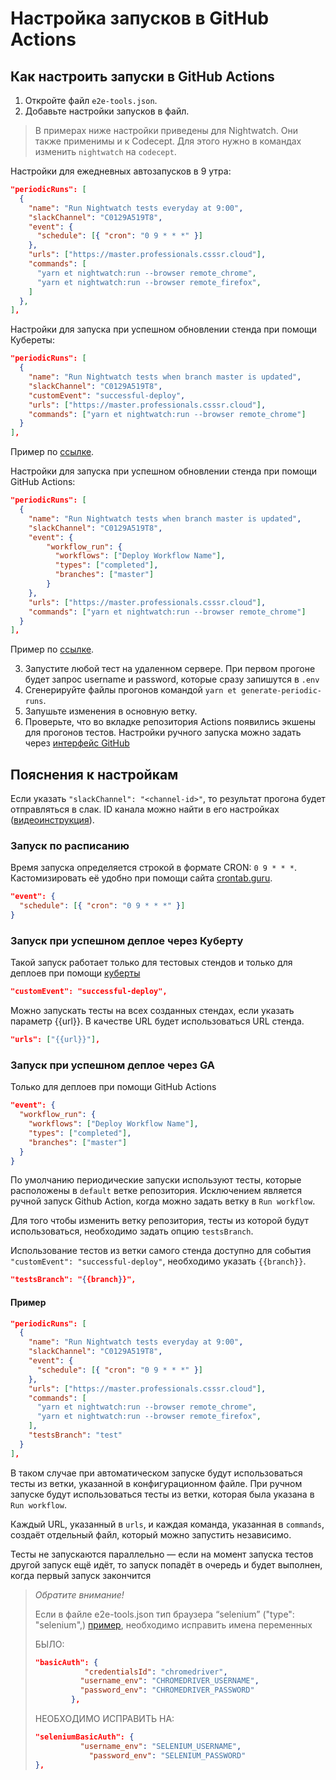 # Настройка запусков в GitHub Actions

## Как настроить запуски в GitHub Actions

1. Откройте файл `e2e-tools.json`.
1. Добавьте настройки запусков в файл.

> В примерах ниже настройки приведены для Nightwatch. Они также применимы и к Codecept. Для этого нужно в командах изменить `nightwatch` на `codecept`.

Настройки для ежедневных автозапусков в 9 утра:

```json
"periodicRuns": [
  {
    "name": "Run Nightwatch tests everyday at 9:00",
    "slackChannel": "C0129A519T8",
    "event": {
      "schedule": [{ "cron": "0 9 * * *" }]
    },
    "urls": ["https://master.professionals.csssr.cloud"],
    "commands": [
      "yarn et nightwatch:run --browser remote_chrome",
      "yarn et nightwatch:run --browser remote_firefox",
    ]
  },
],
```

Настройки для запуска при успешном обновлении стенда при помощи Кубереты:

```json
"periodicRuns": [
  {
    "name": "Run Nightwatch tests when branch master is updated",
    "slackChannel": "C0129A519T8",
    "customEvent": "successful-deploy",
    "urls": ["https://master.professionals.csssr.cloud"],
    "commands": ["yarn et nightwatch:run --browser remote_chrome"]
  }
],
```

Пример по [ссылке](https://github.com/CSSSR/professionals-platform-e2e/blob/ee3f5c0ee319632caa1fcbabba1373cc6a232d53/e2e-tests/e2e-tools.json#L6-L14).

Настройки для запуска при успешном обновлении стенда при помощи GitHub Actions:

```json
"periodicRuns": [
  {
    "name": "Run Nightwatch tests when branch master is updated",
    "slackChannel": "C0129A519T8",
    "event": {
        "workflow_run": {
          "workflows": ["Deploy Workflow Name"],
          "types": ["completed"],
          "branches": ["master"]
        }
    },
    "urls": ["https://master.professionals.csssr.cloud"],
    "commands": ["yarn et nightwatch:run --browser remote_chrome"]
  }
],
```

Пример по [ссылке](https://github.com/CSSSR/s7/blob/aa47f1f94a3d9d5e2b7ad4441fd75a3fed1692e5/e2e-tests/e2e-tools.json#L3-L15).

3. Запустите любой тест на удаленном сервере. При первом прогоне будет запрос username и password, которые сразу запишутся в `.env`
4. Сгенерируйте файлы прогонов командой `yarn et generate-periodic-runs`.
5. Запушьте изменения в основную ветку.
6. Проверьте, что во вкладке репозитория Actions появились экшены для прогонов тестов. Настройки ручного запуска можно задать через [интерфейс GitHub](https://s.csssr.ru/UUK0K6P5F/2022-01-18-17-51-21-uyI9E.jpg)

## Пояснения к настройкам

Если указать `"slackChannel": "<channel-id>"`, то результат прогона будет отправляться в слак. ID канала можно найти в его настройках ([видеоинструкция](https://s.csssr.ru/U09LGPMEU/20210709142250.mp4)).

### Запуск по расписанию

Время запуска определяется строкой в формате CRON: `0 9 * * *`. Кастомизировать её удобно при помощи сайта [crontab.guru](https://crontab.guru/#0_9_*_*_*).

```json
"event": {
  "schedule": [{ "cron": "0 9 * * *" }]
}
```

### Запуск при успешном деплое через Куберту

Такой запуск работает только для тестовых стендов и только для деплоев при помощи [куберты](https://kuberta.csssr.cloud)

```json
"customEvent": "successful-deploy",
```

Можно запускать тесты на всех созданных стендах, если указать параметр {{url}}. В качестве URL будет использоваться URL стенда.

```json
"urls": ["{{url}}"],
```

### Запуск при успешном деплое через GA

Только для деплоев при помощи GitHub Actions

```json
"event": {
  "workflow_run": {
    "workflows": ["Deploy Workflow Name"],
    "types": ["completed"],
    "branches": ["master"]
  }
}
```

По умолчанию периодические запуски используют тесты, которые расположены в `default` ветке репозитория. Исключением является ручной запуск Github Action, когда можно задать ветку в `Run workflow`.

Для того чтобы изменить ветку репозитория, тесты из которой будут использоваться, необходимо задать опцию `testsBranch`.

Использование тестов из ветки самого стенда доступно для события `"customEvent": "successful-deploy"`, необходимо указать `{{branch}}`.

```json
"testsBranch": "{{branch}}",
```

#### Пример

```json
"periodicRuns": [
  {
    "name": "Run Nightwatch tests everyday at 9:00",
    "slackChannel": "C0129A519T8",
    "event": {
      "schedule": [{ "cron": "0 9 * * *" }]
    },
    "urls": ["https://master.professionals.csssr.cloud"],
    "commands": [
      "yarn et nightwatch:run --browser remote_chrome",
      "yarn et nightwatch:run --browser remote_firefox",
    ],
    "testsBranch": "test"
  }
],
```

В таком случае при автоматическом запуске будут использоваться тесты из ветки, указанной в конфигурационном файле. При ручном запуске будут использоваться тесты из ветки, которая была указана в `Run workflow`.

Каждый URL, указанный в `urls`, и каждая команда, указанная в `commands`, создаёт отдельный файл, который можно запустить независимо.

Тесты не запускаются параллельно — если на момент запуска тестов другой запуск ещё идёт, то запуск попадёт в очередь и будет выполнен, когда первый запуск закончится

> _Обратите внимание!_
>
> Если в файле e2e-tools.json тип браузера “selenium” ("type": "selenium",) [пример](https://github.com/CSSSR/csssr.com/blob/46f58b18d54b7bb7e3733b72b482a5b1c9f18f55/e2e-tests/e2e-tools.json#L26), необходимо исправить имена переменных
>
> БЫЛО:
>
> ```json
> "basicAuth": {
>            "credentialsId": "chromedriver",
>           "username_env": "CHROMEDRIVER_USERNAME",
>           "password_env": "CHROMEDRIVER_PASSWORD"
>         },
> ```
>
> НЕОБХОДИМО ИСПРАВИТЬ НА:
>
> ```json
> "seleniumBasicAuth": {
>           "username_env": "SELENIUM_USERNAME",
>             "password_env": "SELENIUM_PASSWORD"
> },
> ```
